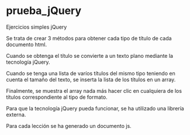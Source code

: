 # prueba_jQuery
Ejercicios simples jQuery

Se trata de crear 3 métodos para obtener cada tipo de título de cada documento html.

Cuando se obtenga el título se convierte a un texto plano mediante la tecnología jQuery.

Cuando se tenga una lista de varíos títulos del mismo tipo teniendo en cuenta el tamaño del texto, se inserta la lista de los títulos en un array.

Finalmente, se muestra el array nada más hacer clic en cualquiera de los títulos correspondiente al tipo de formato.

Para que la tecnología jQuery pueda funcionar, se ha utilizado una librería externa.

Para cada lección se ha generado un documento js.